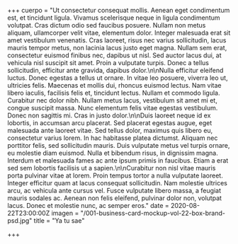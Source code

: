 +++
cuerpo = "Ut consectetur consequat mollis. Aenean eget condimentum est, et tincidunt ligula. Vivamus scelerisque neque in ligula condimentum volutpat. Cras dictum odio sed faucibus posuere. Nullam non metus aliquam, ullamcorper velit vitae, elementum dolor. Integer malesuada erat sit amet vestibulum venenatis. Cras laoreet, risus nec varius sollicitudin, lacus mauris tempor metus, non lacinia lacus justo eget magna. Nullam sem erat, consectetur euismod finibus nec, dapibus ut nisl. Sed auctor lacus dui, at vehicula nisl suscipit sit amet. Proin a vulputate turpis. Donec a tellus sollicitudin, efficitur ante gravida, dapibus dolor.\n\nNulla efficitur eleifend luctus. Donec egestas a tellus ut ornare. In vitae leo posuere, viverra leo ut, ultricies felis. Maecenas et mollis dui, rhoncus euismod lectus. Nam vitae libero iaculis, facilisis felis et, tincidunt lectus. Nullam et commodo ligula. Curabitur nec dolor nibh. Nullam metus lacus, vestibulum sit amet mi et, congue suscipit massa. Nunc elementum felis vitae egestas vestibulum. Donec non sagittis mi. Cras in justo dolor.\n\nDuis laoreet neque id ex lobortis, in accumsan arcu placerat. Sed placerat egestas augue, eget malesuada ante laoreet vitae. Sed tellus dolor, maximus quis libero eu, consectetur varius lorem. In hac habitasse platea dictumst. Aliquam nec porttitor felis, sed sollicitudin mauris. Duis vulputate metus vel turpis ornare, eu molestie diam euismod. Nulla et bibendum risus, in dignissim magna. Interdum et malesuada fames ac ante ipsum primis in faucibus. Etiam a erat sed sem lobortis facilisis ut a sapien.\n\nCurabitur non nisl vitae mauris porta pulvinar vitae at lorem. Proin tempus tortor a nulla vulputate laoreet. Integer efficitur quam at lacus consequat sollicitudin. Nam molestie ultrices arcu, ac vehicula ante cursus vel. Fusce vulputate libero massa, a feugiat mauris sodales ac. Aenean non felis eleifend, pulvinar dolor non, volutpat lacus. Donec et molestie nunc, ac semper eros."
date = 2020-08-22T23:00:00Z
imagen = "/001-business-card-mockup-vol-22-box-brand-psd.jpg"
title = "Ya tu sae"

+++
